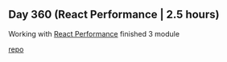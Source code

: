 ## Day 360 (React Performance | 2.5 hours)

Working with [React Performance](https://frontendmasters.com/courses/react-performance/)
finished 3 module

[repo](https://github.com/alexvyber/react-perfromance-fm.git)


